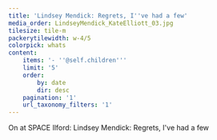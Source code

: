 ```yaml
---
title: 'Lindsey Mendick: Regrets, I''ve had a few'
media_order: LindseyMendick_KateElliott_03.jpg
tilesize: tile-m
packerytilewidth: w-4/5
colorpick: whats
content:
    items: '- ''@self.children'''
    limit: '5'
    order:
        by: date
        dir: desc
    pagination: '1'
    url_taxonomy_filters: '1'
---
```


On at SPACE Ilford:
Lindsey Mendick: Regrets, I've had a few